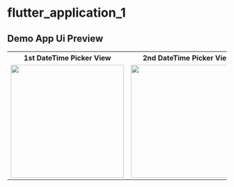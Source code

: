 # flutter_application_1

## Demo App Ui Preview


<table>
  
  
<tr>                    
<th> 1st DateTime Picker View</th>
<th> 2nd DateTime Picker View</th>  
</tr>  
  
  
  
<tr>



 <td>
  <img src="https://github.com/yasin9064/flutter_application_1/assets/108936278/88aa4b8a-5979-43df-9313-b65749728667" width="260"/>
 </td>
 
 <td>
  <img src="https://github.com/yasin9064/flutter_application_1/assets/108936278/a38902f6-adfd-4667-a093-3f92632d5312" width="260"/>
 </td>
 







</tr>



</table>





<table>
